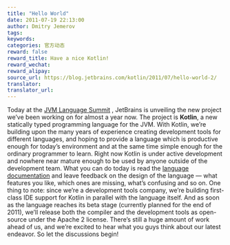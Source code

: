 ```yaml
---
title: "Hello World"
date: 2011-07-19 22:13:00
author: Dmitry Jemerov
tags:
keywords:
categories: 官方动态
reward: false
reward_title: Have a nice Kotlin!
reward_wechat:
reward_alipay:
source_url: https://blog.jetbrains.com/kotlin/2011/07/hello-world-2/
translator:
translator_url:
---
```


Today at the [JVM Language Summit](http://openjdk.java.net/projects/mlvm/jvmlangsummit/) , JetBrains is unveiling the new project we’ve been working on for almost a year now. The project is **Kotlin**, a new statically typed programming language for the JVM.
With Kotlin, we’re building upon the many years of experience creating development tools for different languages, and hoping to provide a language which is productive enough for today’s environment and at the same time simple enough for the ordinary programmer to learn.
Right now Kotlin is under active development and nowhere near mature enough to be used by anyone outside of the development team. What you can do today is read the [language documentation](http://confluence.jetbrains.net/display/Kotlin/Welcome) and leave feedback on the design of the language — what features you like, which ones are missing, what’s confusing and so on.
One thing to note: since we’re a development tools company, we’re building first-class IDE support for Kotlin in parallel with the language itself. And as soon as the language reaches its beta stage (currently planned for the end of 2011), we’ll release both the compiler and the development tools as open-source under the Apache 2 license.
There’s still a huge amount of work ahead of us, and we’re excited to hear what you guys think about our latest endeavor. So let the discussions begin!
